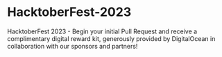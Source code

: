 # HacktoberFest-2023
HacktoberFest 2023 - Begin your initial Pull Request and receive a complimentary digital reward kit, generously provided by DigitalOcean in collaboration with our sponsors and partners!
